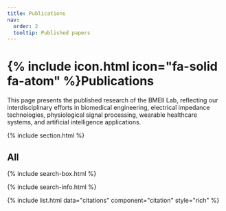 ```yaml
---
title: Publications
nav:
  order: 2
  tooltip: Published papers
---
```


# {% include icon.html icon="fa-solid fa-atom" %}Publications

This page presents the published research of the BMEII Lab, reflecting our interdisciplinary efforts in biomedical engineering, electrical impedance technologies, physiological signal processing, wearable healthcare systems, and artificial intelligence applications.

{% include section.html %}

## All

{% include search-box.html %}

{% include search-info.html %}

{% include list.html data="citations" component="citation" style="rich" %}
